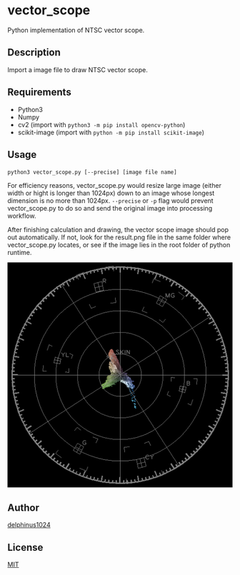 # vector_scope

Python implementation of NTSC vector scope.

## Description

Import a image file to draw NTSC vector scope.

## Requirements

- Python3
- Numpy
- cv2 (import with `python3 -m pip install opencv-python`)
- scikit-image (import with `python -m pip install scikit-image`)

## Usage

`python3 vector_scope.py [--precise] [image file name]`

For efficiency reasons, vector_scope.py would resize large image (either width or hight is longer than 1024px) down to an image whose longest dimension is no more than 1024px. `--precise` or `-p` flag would prevent vector_scope.py to do so and send the original image into processing workflow.

After finishing calculation and drawing, the vector scope image should pop out automatically. If not, look for the result.png file in the same folder where vector_scope.py locates, or see if the image lies in the root folder of python runtime.

<img src="result.png" style="width: 600px;"/>

## Author

[delphinus1024](https://github.com/delphinus1024)

## License

[MIT](https://raw.githubusercontent.com/delphinus1024/vector_scope/master/LICENSE.txt)

